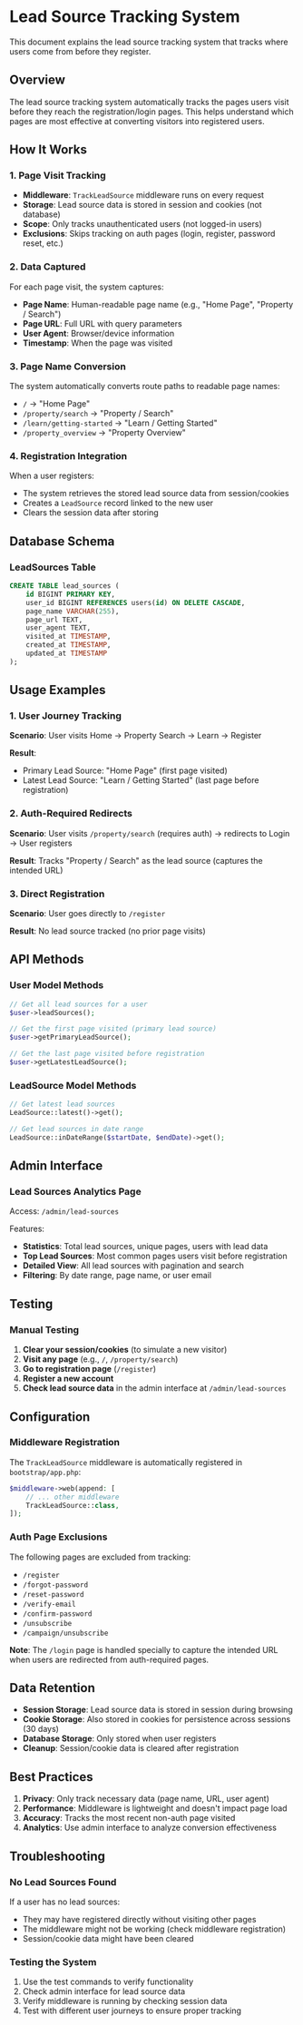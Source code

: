# Lead Source Tracking System

This document explains the lead source tracking system that tracks where users come from before they register.

## Overview

The lead source tracking system automatically tracks the pages users visit before they reach the registration/login pages. This helps understand which pages are most effective at converting visitors into registered users.

## How It Works

### 1. Page Visit Tracking

- **Middleware**: `TrackLeadSource` middleware runs on every request
- **Storage**: Lead source data is stored in session and cookies (not database)
- **Scope**: Only tracks unauthenticated users (not logged-in users)
- **Exclusions**: Skips tracking on auth pages (login, register, password reset, etc.)

### 2. Data Captured

For each page visit, the system captures:
- **Page Name**: Human-readable page name (e.g., "Home Page", "Property / Search")
- **Page URL**: Full URL with query parameters
- **User Agent**: Browser/device information
- **Timestamp**: When the page was visited

### 3. Page Name Conversion

The system automatically converts route paths to readable page names:
- `/` → "Home Page"
- `/property/search` → "Property / Search"
- `/learn/getting-started` → "Learn / Getting Started"
- `/property_overview` → "Property Overview"

### 4. Registration Integration

When a user registers:
- The system retrieves the stored lead source data from session/cookies
- Creates a `LeadSource` record linked to the new user
- Clears the session data after storing

## Database Schema

### LeadSources Table

```sql
CREATE TABLE lead_sources (
    id BIGINT PRIMARY KEY,
    user_id BIGINT REFERENCES users(id) ON DELETE CASCADE,
    page_name VARCHAR(255),
    page_url TEXT,
    user_agent TEXT,
    visited_at TIMESTAMP,
    created_at TIMESTAMP,
    updated_at TIMESTAMP
);
```

## Usage Examples

### 1. User Journey Tracking

**Scenario**: User visits Home → Property Search → Learn → Register

**Result**: 
- Primary Lead Source: "Home Page" (first page visited)
- Latest Lead Source: "Learn / Getting Started" (last page before registration)

### 2. Auth-Required Redirects

**Scenario**: User visits `/property/search` (requires auth) → redirects to Login → User registers

**Result**: Tracks "Property / Search" as the lead source (captures the intended URL)

### 3. Direct Registration

**Scenario**: User goes directly to `/register`

**Result**: No lead source tracked (no prior page visits)

## API Methods

### User Model Methods

```php
// Get all lead sources for a user
$user->leadSources();

// Get the first page visited (primary lead source)
$user->getPrimaryLeadSource();

// Get the last page visited before registration
$user->getLatestLeadSource();
```

### LeadSource Model Methods

```php
// Get latest lead sources
LeadSource::latest()->get();

// Get lead sources in date range
LeadSource::inDateRange($startDate, $endDate)->get();
```

## Admin Interface

### Lead Sources Analytics Page

Access: `/admin/lead-sources`

Features:
- **Statistics**: Total lead sources, unique pages, users with lead data
- **Top Lead Sources**: Most common pages users visit before registration
- **Detailed View**: All lead sources with pagination and search
- **Filtering**: By date range, page name, or user email

## Testing

### Manual Testing

1. **Clear your session/cookies** (to simulate a new visitor)
2. **Visit any page** (e.g., `/`, `/property/search`)
3. **Go to registration page** (`/register`)
4. **Register a new account**
5. **Check lead source data** in the admin interface at `/admin/lead-sources`

## Configuration

### Middleware Registration

The `TrackLeadSource` middleware is automatically registered in `bootstrap/app.php`:

```php
$middleware->web(append: [
    // ... other middleware
    TrackLeadSource::class,
]);
```

### Auth Page Exclusions

The following pages are excluded from tracking:
- `/register`
- `/forgot-password`
- `/reset-password`
- `/verify-email`
- `/confirm-password`
- `/unsubscribe`
- `/campaign/unsubscribe`

**Note**: The `/login` page is handled specially to capture the intended URL when users are redirected from auth-required pages.

## Data Retention

- **Session Storage**: Lead source data is stored in session during browsing
- **Cookie Storage**: Also stored in cookies for persistence across sessions (30 days)
- **Database Storage**: Only stored when user registers
- **Cleanup**: Session/cookie data is cleared after registration

## Best Practices

1. **Privacy**: Only track necessary data (page name, URL, user agent)
2. **Performance**: Middleware is lightweight and doesn't impact page load
3. **Accuracy**: Tracks the most recent non-auth page visited
4. **Analytics**: Use admin interface to analyze conversion effectiveness

## Troubleshooting

### No Lead Sources Found

If a user has no lead sources:
- They may have registered directly without visiting other pages
- The middleware might not be working (check middleware registration)
- Session/cookie data might have been cleared

### Testing the System

1. Use the test commands to verify functionality
2. Check admin interface for lead source data
3. Verify middleware is running by checking session data
4. Test with different user journeys to ensure proper tracking 